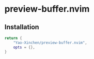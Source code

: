# preview-buffer.nvim

## Installation

```lua
return {
    "Yao-Xinchen/preview-buffer.nvim",
    opts = {},
}
```

